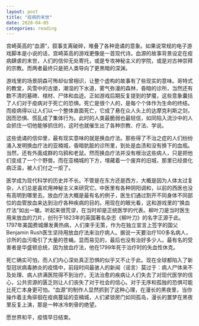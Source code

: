 ```yaml
---
layout: post
title: "疫病的末世"
date: 2020-04-05
categories: reading
---
```


宫崎英高的“血源”，叙事支离破碎，堆叠了各种诡谲的意象。如果说常规的电子游戏脚本是小说的话，宫崎英高的游戏更像是一首现代诗。血源的故事背景设定在疫病肆虐的末世，人们的信仰无处寄托，或是专攻神秘主义的学院，或是对古神崇拜的宗教。而两者最终只是把人类导向了更黑暗的深渊。

游戏里的场景阴森可怖却似曾相识，让整个虚构的故事有了些现实的意味。哥特式的教堂，风雪中的古堡，潮湿的下水道，雾气弥漫的森林，昏暗的诊所，当然还有数不清的墓碑、棺材、尸体和血迹。正如游戏后期反复提到的梦魇，这些意象囊括了人们对于疫病对于死亡的恐惧。死亡是很个人的，是每个个体作为生命的终结。而疫病得以让人们以一个整体直面死亡，它成了悬在众人头上的达摩克利斯之剑，因而恐惧、慌乱成了集体行为。此时的人类最脆弱也最轻信，如同陷入流沙中的人会抓住一切他能够抓住的，这时也就催生出了各种宗教、疗法、学说。

这些诡谲的信仰里，最有现实意味的就是换血疗法。那些得了不治之症的人们纷纷涌入发明换血疗法的亚楠城，昏暗肮脏的诊所里，到处是血渍和没有换下的血瓶。当然，还有外面成群的乌鸦和老鼠。然而换血疗法并没有根治这些病人，只是把他们变成了一个个野兽。而在亚楠城的下方，埋藏着一个废弃的旧城，那里已经兽化病泛滥，被人们付之一炬了。

医学成为现代科学的历史并不长。不管是在东方还是西方，大概是因为人体太过复杂，人们总是喜欢用神秘主义来研究它。中医里有各种阴阳调和，以前的西医也没有高明到哪里去。放血疗法大概是最有名的例子，医生们通过割开不同身体不同部位的血管放血来达到治疗各种疾病的目的。用现在的眼光看，这和游戏里的“换血疗法”如出一辙。听起来很荒谬，在当时却是正统医学的代表。柳叶刀是当时医生用来放血的刀片，创刊于1823年的英国著名杂志《柳叶刀》的名字正源于此。1797年美国费城爆发黄热病，人们束手无策，作为在独立宣言上签字的国父Benjamin Rush医生坚持用放血疗法来治疗病人。据说一天要治疗100多名病人，诊所的血污吸引了大量的苍蝇。显而易见的，最后也没有治好多少人。最有名的受害者是华盛顿总统，因为放血疗法，他在1799年死于治疗时的失血性休克。

死亡确实可怕，而人们内心深处真正恐惧的似乎又不止于此。现在全球都陷入了新型冠状病毒肺炎的疫情中，前段时间最骇人的新闻（谣言）莫过于：病人尸体来不及处理、病人挤满医院得不到治疗。无法治愈的疾病让人们失去了对现代医学的信心，公共资源的匮乏则让人们丧失了对于社会的信心。对于无序和孤独的恐惧可能比死亡本身更可怕。“血源”的制作人显然抓到了这种心理，在漫长的黑夜里，当你操作着主角徘徊在疫病蔓延的亚楠城，人们紧锁房门如同孤岛，漫长的噩梦在黑夜里反复上演，那是一种冰冷刺骨的绝望。

愿世界和平，疫情早日结束。
